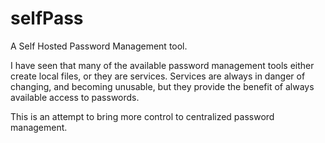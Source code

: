 # selfPass
A Self Hosted Password Management tool.

I have seen that many of the available password management tools either create local files, or they are services.
Services are always in danger of changing, and becoming unusable, but they provide the benefit of always available access to
passwords.

This is an attempt to bring more control to centralized password management.

